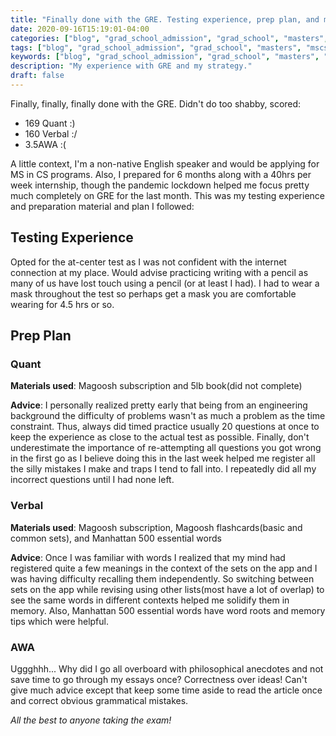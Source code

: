 ```yaml
---
title: "Finally done with the GRE. Testing experience, prep plan, and more..."
date: 2020-09-16T15:19:01-04:00
categories: ["blog", "grad_school_admission", "grad_school", "masters", "mscs", "gre"]
tags: ["blog", "grad_school_admission", "grad_school", "masters", "mscs", "gre"]
keywords: ["blog", "grad_school_admission", "grad_school", "masters", "mscs", "gre"]
description: "My experience with GRE and my strategy."
draft: false
---
```


Finally, finally, finally done with the GRE. Didn't do too shabby, scored: 
- 169 Quant :)
- 160 Verbal :/
- 3.5AWA :(

A little context, I'm a non-native English speaker and would be applying for MS in CS programs. Also, I prepared for 6 months along with a 40hrs per week internship, though the pandemic lockdown helped me focus pretty much completely on GRE for the last month. This was my testing experience and preparation material and plan I followed:

## Testing Experience

Opted for the at-center test as I was not confident with the internet connection at my place. Would advise practicing writing with a pencil as many of us have lost touch using a pencil (or at least I had). I had to wear a mask throughout the test so perhaps get a mask you are comfortable wearing for 4.5 hrs or so.

## Prep Plan

### Quant

**Materials used**: Magoosh subscription and 5lb book(did not complete)

**Advice**: I personally realized pretty early that being from an engineering background the difficulty of problems wasn't as much a problem as the time constraint. Thus, always did timed practice usually 20 questions at once to keep the experience as close to the actual test as possible. Finally, don't underestimate the importance of re-attempting all questions you got wrong in the first go as I believe doing this in the last week helped me register all the silly mistakes I make and traps I tend to fall into. I repeatedly did all my incorrect questions until I had none left.

### Verbal

**Materials used**: Magoosh subscription, Magoosh flashcards(basic and common sets), and Manhattan 500 essential words

**Advice**: Once I was familiar with words I realized that my mind had registered quite a few meanings in the context of the sets on the app and I was having difficulty recalling them independently. So switching between sets on the app while revising using other lists(most have a lot of overlap) to see the same words in different contexts helped me solidify them in memory. Also, Manhattan 500 essential words have word roots and memory tips which were helpful.

### AWA

Uggghhh... Why did I go all overboard with philosophical anecdotes and not save time to go through my essays once? Correctness over ideas! Can't give much advice except that keep some time aside to read the article once and correct obvious grammatical mistakes.

*All the best to anyone taking the exam!*
